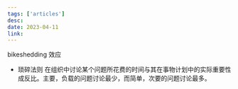 ```yaml
---
tags: ['articles']
desc: 
date: 2023-04-11
link: 
---
```


bikeshedding 效应

- 琐碎法则
在组织中讨论某个问题所花费的时间与其在事物计划中的实际重要性成反比。主要，负载的问题讨论最少，而简单，次要的问题讨论最多。


























